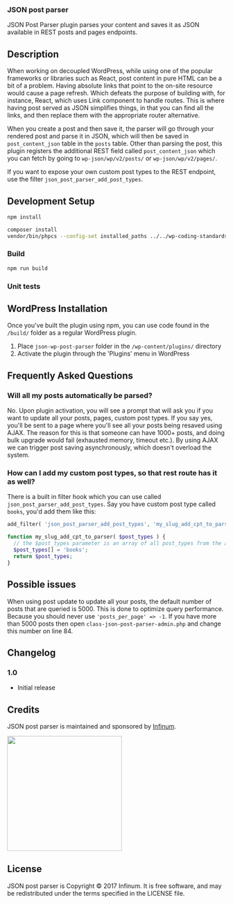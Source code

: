 ### JSON post parser

JSON Post Parser plugin parses your content and saves it as JSON available in REST posts and pages endpoints.

## Description

When working on decoupled WordPress, while using one of the popular frameworks or libraries such as React, post content in pure HTML can be a bit of a problem. Having absolute links that point to the on-site resource would cause a page refresh. Which defeats the purpose of building with, for instance, React, which uses Link component to handle routes.
This is where having post served as JSON simplifies things, in that you can find all the links, and then replace them with the appropriate router alternative.

When you create a post and then save it, the parser will go through your rendered post and parse it in JSON, which will then be saved in `post_content_json` table in the `posts` table.
Other than parsing the post, this plugin registers the additional REST field called `post_content_json` which you can fetch by going to `wp-json/wp/v2/posts/` or `wp-json/wp/v2/pages/`.

If you want to expose your own custom post types to the REST endpoint, use the filter `json_post_parser_add_post_types`.

## Development Setup

```sh
npm install
```

```sh
composer install
vendor/bin/phpcs --config-set installed_paths ../../wp-coding-standards/wpcs
```

### Build

```sh
npm run build
```

### Unit tests

## WordPress Installation

Once you've built the plugin using npm, you can use code found in the `/build/` folder as a regular WordPress plugin.

1. Place `json-wp-post-parser` folder in the `/wp-content/plugins/` directory
2. Activate the plugin through the 'Plugins' menu in WordPress

## Frequently Asked Questions

### Will all my posts automatically be parsed?

No. Upon plugin activation, you will see a prompt that will ask you if you want to update all your posts, pages, custom post types.
If you say yes, you'll be sent to a page where you'll see all your posts being resaved using AJAX.
The reason for this is that someone can have 1000+ posts, and doing bulk upgrade would fail (exhausted memory, timeout etc.).
By using AJAX we can trigger post saving asynchronously, which doesn't overload the system.

### How can I add my custom post types, so that rest route has it as well?

There is a built in filter hook which you can use called `json_post_parser_add_post_types`. Say you have custom post type called `books`,
you'd add them like this:

```php
add_filter( 'json_post_parser_add_post_types', 'my_slug_add_cpt_to_parser' );

function my_slug_add_cpt_to_parser( $post_types ) {
  // the $post_types parameter is an array of all post_types from the api_fields_init() method.
  $post_types[] = 'books';
  return $post_types;
}
```

## Possible issues

When using post update to update all your posts, the default number of posts that are queried is 5000. This is done to optimize query performance. Because you should never use `'posts_per_page' => -1`. If you have more than 5000 posts then open `class-json-post-parser-admin.php` and change this number on line 84.

## Changelog

### 1.0

* Initial release

## Credits

JSON post parser  is maintained and sponsored by
[Infinum](https://www.infinum.co).

<img src="https://infinum.co/infinum.png" width="264">

## License

JSON post parser is Copyright © 2017 Infinum. It is free software, and may be redistributed under the terms specified in the LICENSE file.
